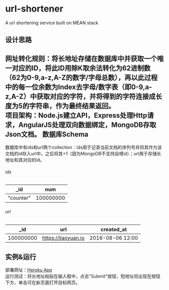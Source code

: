 # url-shortener
A url shortening service built on MEAN stack

设计思路 
---
  网址转化规则：将长地址存储在数据库中并获取一个唯一对应的ID，将此ID用除K取余法转化为62进制数（62为0-9,a-z,A-Z的数字/字母总数），再以此过程中的每一位余数为Index去字母/数字表（即0-9,a-z,A-Z）中获取对应的字符，并将得到的字符连接成长度为5的字符串，作为最终结果返回。  
  项目架构：Node.js建立API，Express处理Http请求，AngularJS处理双向数据绑定，MongoDB存取Json文档。
数据库Schema  
---
  数据库中有ids和url两个collection：ids用于记录当前文档的序列号并将其作为该文档的id存入url中，之后将其+1（因为MongoDB不支持自增id）；url用于存储长地址和其对应的id。  
###### ids
| _id | num |
| ------------- | ------------- |
| "counter"  | 100000000  |

###### url
| _id | url | created_at|
| ------------- | ------------------- | ---------------- |
| 100000000     | https://liaoyuan.io | 2016-08-06 12:00 |

  
实例&运行  
---
  部署网址：[Heroku App](https://url-converter.herokuapp.com)  
  运行测试：将长地址粘贴在输入框中，点击"Submit"按钮，短地址将出现在按钮下方，单击可在新页面打开目标网页。
